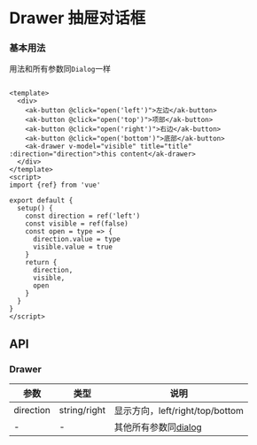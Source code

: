 # Drawer 抽屉对话框

### 基本用法

用法和所有参数同`Dialog`一样

```vue demo

<template>
  <div>
    <ak-button @click="open('left')">左边</ak-button>
    <ak-button @click="open('top')">项部</ak-button>
    <ak-button @click="open('right')">右边</ak-button>
    <ak-button @click="open('bottom')">底部</ak-button>
    <ak-drawer v-model="visible" title="title" :direction="direction">this content</ak-drawer>
  </div>
</template>
<script>
import {ref} from 'vue'

export default {
  setup() {
    const direction = ref('left')
    const visible = ref(false)
    const open = type => {
      direction.value = type
      visible.value = true
    }
    return {
      direction,
      visible,
      open
    }
  }
}
</script>

```

## API

### Drawer

|参数|类型|说明|
|----------|--------------|--------|
|direction        | string/right  |显示方向，left/right/top/bottom|
|-                | -             |其他所有参数同[dialog](/#/dialog)|
